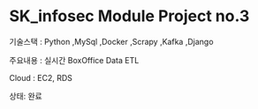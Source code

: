 # SK_infosec Module Project no.3
<p>기술스택 : Python ,MySql ,Docker ,Scrapy ,Kafka ,Django  </p>
<p>주요내용 : 실시간 BoxOffice Data ETL </p>
<p> Cloud : EC2, RDS<p/>
<p>상태: 완료 </p>
